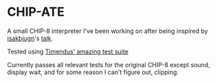 # CHIP-ATE

A small CHIP-8 interpreter I've been working on after being inspired by [isakbjugn](https://github.com/isakbjugn)'s [talk](https://vimeo.com/1115577320]).

Tested using [Timendus' amazing test suite](https://github.com/Timendus/chip8-test-suite)

Currently passes all relevant tests for the original CHIP-8 except sound, display wait, and for some reason I can't figure out, clipping. 
